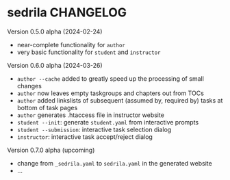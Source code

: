# sedrila CHANGELOG

Version 0.5.0 alpha (2024-02-24)
- near-complete functionality for `author`
- very basic functionality for `student` and `instructor`

Version 0.6.0 alpha (2024-03-26)
- `author --cache` added to greatly speed up the processing of small changes
- `author` now leaves empty taskgroups and chapters out from TOCs
- `author` added linkslists of subsequent (assumed by, required by) tasks at bottom of task pages
- `author` generates .htaccess file in instructor website
- `student --init`: generate `student.yaml` from interactive prompts 
- `student --submission`: interactive task selection dialog 
- `instructor`: interactive task accept/reject dialog

Version 0.7.0 alpha (upcoming)
- change from `_sedrila.yaml` to `sedrila.yaml` in the generated website
- ...
